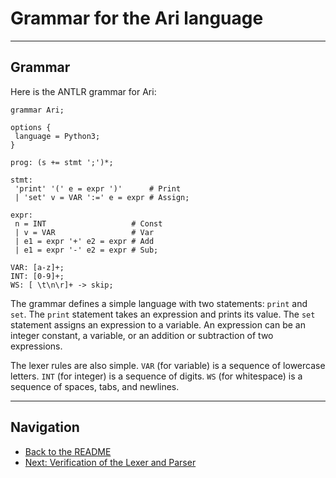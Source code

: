 # Grammar for the Ari language

----

## Grammar

Here is the ANTLR grammar for Ari:

```antlr
grammar Ari;

options {
 language = Python3;
}

prog: (s += stmt ';')*;

stmt:
 'print' '(' e = expr ')'      # Print
 | 'set' v = VAR ':=' e = expr # Assign;

expr:
 n = INT                   # Const
 | v = VAR                 # Var
 | e1 = expr '+' e2 = expr # Add
 | e1 = expr '-' e2 = expr # Sub;

VAR: [a-z]+;
INT: [0-9]+;
WS: [ \t\n\r]+ -> skip;
```

The grammar defines a simple language with two statements: `print` and `set`. The `print` statement takes an expression and prints its value. The `set` statement assigns an expression to a variable. An expression can be an integer constant, a variable, or an addition or subtraction of two expressions.

The lexer rules are also simple. `VAR` (for variable) is a sequence of lowercase letters. `INT` (for integer) is a sequence of digits. `WS` (for whitespace) is a sequence of spaces, tabs, and newlines.

----

## Navigation

- [Back to the README](../README.md)
- [Next: Verification of the Lexer and Parser](verification_lexer_parser.md)